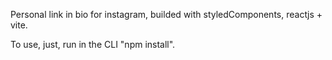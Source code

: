 Personal link in bio for instagram,
builded with styledComponents, reactjs + vite.

To use, just, run in the CLI "npm install".

